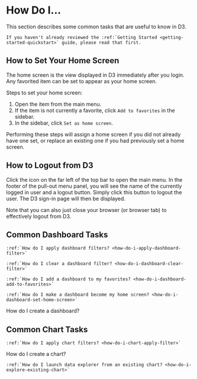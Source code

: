 # How Do I...

This section describes some common tasks that are useful to know in D3.

```eval_rst
If you haven't already reviewed the :ref:`Getting Started <getting-started-quickstart>` guide, please read that first.
```

## How to Set Your Home Screen

The home screen is the view displayed in D3 immediately after you login. Any favorited item can be set to appear as your home screen.

Steps to set your home screen:
1. Open the item from the main menu.
2. If the item is not currently a favorite, click `Add to favorites` in the sidebar.
3. In the sidebar, click `Set as home screen`.

Performing these steps will assign a home screen if you did not already have one set, or replace an existing one if you had previously set a home screen.

## How to Logout from D3

Click the icon on the far left of the top bar to open the main menu. In the footer of the pull-out menu panel, you will see the name of the currently logged in user and a logout button. Simply click this button to logout the user. The D3 sign-in page will then be displayed. 

Note that you can also just close your browser (or browser tab) to effectively logout from D3.

## Common Dashboard Tasks

```eval_rst
:ref:`How do I apply dashboard filters? <how-do-i-apply-dashboard-filter>`

:ref:`How do I clear a dashboard filter? <how-do-i-dashboard-clear-filter>`

:ref:`How do I add a dashboard to my favorites? <how-do-i-dashboard-add-to-favorites>`

:ref:`How do I make a dashboard become my home screen? <how-do-i-dashboard-set-home-screen>`
```

How do I create a dashboard?

## Common Chart Tasks

```eval_rst
:ref:`How do I apply chart filters? <how-do-i-chart-apply-filter>`
```
How do I create a chart?

```eval_rst
:ref:`How do I launch data explorer from an existing chart? <how-do-i-explore-existing-chart>`
```
